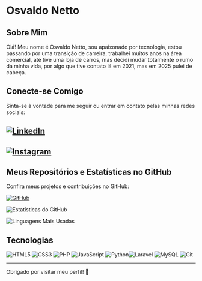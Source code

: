 # Osvaldo Netto

## Sobre Mim

Olá! Meu nome é Osvaldo Netto, sou apaixonado por tecnologia, estou passando por uma transição de carreira, trabalhei muitos anos na área comercial, até tive uma loja de carros, mas decidi mudar totalmente o rumo da minha vida, por algo que tive contato lá em 2021, mas em 2025 pulei de cabeça.

## Conecte-se Comigo

Sinta-se à vontade para me seguir ou entrar em contato pelas minhas redes sociais:

[![LinkedIn](https://img.shields.io/badge/LinkedIn-0077B5?style=for-the-badge&logo=linkedin&logoColor=white)](https://www.linkedin.com/in/odnetto/)
- 
[![Instagram](https://img.shields.io/badge/-Instagram-%23E4405F?style=for-the-badge&logo=instagram&logoColor=white)](https://www.instagram.com/odnetto/)
-

## Meus Repositórios e Estatísticas no GitHub

Confira meus projetos e contribuições no GitHub:

[![GitHub](https://img.shields.io/badge/GitHub-100000?style=for-the-badge&logo=github&logoColor=white)](https://github.com/Osvaldoduarte)

![Estatísticas do GitHub](https://github-readme-stats.vercel.app/api?username=osvaldoduarte&show_icons=true&theme=radical)

![Linguagens Mais Usadas](https://github-readme-stats.vercel.app/api/top-langs/?username=osvaldoduarte&layout=compact&theme=radical)

## Tecnologias

![HTML5](https://img.shields.io/badge/HTML5-E34F26?style=for-the-badge&logo=html5&logoColor=white) ![CSS3](https://img.shields.io/badge/CSS3-1572B6?style=for-the-badge&logo=css3&logoColor=white) ![PHP](https://img.shields.io/badge/PHP-777BB4?style=for-the-badge&logo=php&logoColor=white) ![JavaScript](https://img.shields.io/badge/JavaScript-F7DF1E?style=for-the-badge&logo=javascript&logoColor=black) ![Python](https://img.shields.io/badge/python-3670A0?style=for-the-badge&logo=python&logoColor=ffdd54)![Laravel](https://img.shields.io/badge/laravel-%23FF2D20.svg?style=for-the-badge&logo=laravel&logoColor=white) ![MySQL](https://img.shields.io/badge/MySQL-00000F?style=for-the-badge&logo=mysql&logoColor=white) ![Git](https://img.shields.io/badge/GIT-E44C30?style=for-the-badge&logo=git&logoColor=white) 
 
---

Obrigado por visitar meu perfil! 🚀